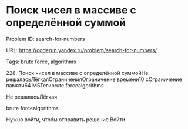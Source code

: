 # Поиск чисел в массиве с определённой суммой

Problem ID: search-for-numbers

URL: https://coderun.yandex.ru/problem/search-for-numbers/

Tags: brute force, algorithms

228. Поиск чисел в массиве с определённой суммойНе решаласьЛёгкаяОграниченияОграничение времени10 сОграничение памяти64 МБТегиbrute forcealgorithms

Не решаласьЛёгкая

brute forcealgorithms

Нужно войти, чтобы отправить решение.Войти

